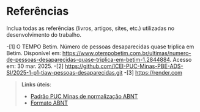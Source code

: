 # Referências

Inclua todas as referências (livros, artigos, sites, etc.) utilizadas no desenvolvimento do trabalho.


-[1] O TEMPO Betim. Número de pessoas desaparecidas quase triplica em Betim. Disponível em: https://www.otempobetim.com.br/ultimas/numero-de-pessoas-desaparecidas-quase-triplica-em-betim-1.2844884​. Acesso em: 30 mar. 2025.
-[2] https://github.com/ICEI-PUC-Minas-PBE-ADS-SI/2025-1-p1-tiaw-pessoas-desaparecidas.git
-[3] https://render.com


> **Links úteis**:
> - [Padrão PUC Minas de normalização ABNT](http://portal.pucminas.br/biblioteca/documentos/GUIA-COMPLETO-ABNT-Elaborar-formatar-trabalho-cientificoNOVO.pdf)
> - [Formato ABNT](https://www.normastecnicas.com/abnt/)
